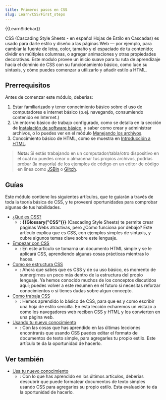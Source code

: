 ```yaml
---
title: Primeros pasos en CSS
slug: Learn/CSS/First_steps
---
```


{{LearnSidebar}}

CSS (Cascading Style Sheets - en español Hojas de Estilo en Cascadas) es usado para darle estilo y diseño a las páginas Web — por ejemplo, para cambiar la fuente de letra, color, tamaño y el espaciado de tu contenido; dividir en múltiples columnas, o agregar animaciones y otras propiedades decorativas. Este modulo provee un inicio suave para tu ruta de aprendizaje hacia el dominio de CSS con su funcionamiento básico, como luce su sintaxis, y cómo puedes comenzar a utilizarlo y añadir estilo a HTML.

## Prerrequisitos

Antes de comenzar este módulo, deberías:

1. Estar familiarizado y tener conocimiento básico sobre el uso de computadores e internet básico (p.ej. navegando, consumiendo contenido en Internet.)
2. Un entorno básico de trabajo configurado, como se detalla en la sección de [Instalación de software básico](/es/docs/Learn/Getting_started_with_the_web/Instalacion_de_software_basico), y saber como crear y administrar archivos, o lo puedes ver en el módulo [Manejando los archivos](/es/docs/Learn/Getting_started_with_the_web/Manejando_los_archivos).
3. Conocimiento básico de HTML, como se muestra en [Introducción a HTML](/es/docs/Learn/HTML/Introduccion_a_HTML).

> **Nota:** Si estás trabajando en un computador/tabla/otro dispositivo en el cual no puedes crear o almacenar tus propios archivos, podrías probar (la mayoría) de los ejemplos de código en un editor de código en línea como [JSBin](http://jsbin.com/) o [Glitch](https://glitch.com/).

## Guías

Este módulo contiene los siguientes artículos, que te guiarán a través de toda la teoría básica de CSS, y te proveerá oportunidades para comprobar algunas de tus habilidades.

- [¿Qué es CSS?](/es/docs/Learn/CSS/First_steps/Qu%C3%A9_es_CSS)
  - : **{{Glossary("CSS")}}** (Cascading Style Sheets) te permite crear páginas Webs atractivas, pero ¿Cómo funciona por debajo? Este artículo explica que es CSS, con ejemplos simples de sintaxis, y cubre algunos temas clave sobre este lenguaje.
- [Empezar con CSS](/es/docs/Learn/CSS/First_steps/Comenzando_CSS)
  - : En este artículo se tomarná un documento HTML simple y se le aplicará CSS, aprendiendo algunas cosas prácticas mientras lo haces.
- [Como se estructura CSS](/es/docs/Learn/CSS/First_steps/Como_se_estructura_CSS)
  - : Ahora que sabes que es CSS y de su uso básico, es momento de sumergirnos un poco más dentro de la estructura del propio lenguaje. Ya hemos conocido muchos de los conceptos discutidos aquí; puedes volver a este resumen en el futuro si necesitas reforzar conocimientos o si tienes dudas sobre algun concepto.
- [Como trabaja CSS](/es/docs/Learn/CSS/First_steps/Como_funciona_CSS)
  - : Hemos aprendido lo básico de CSS, para que es y como escribir una hoja de estilo sencilla. En esta lección echaremos un vistazo a como los navegadores web reciben CSS y HTML y los convierten en una página web.
- [Usando tu nuevo conocimiento](/es/docs/Learn/CSS/First_steps/Usa_tu_nuevo_conocimiento)
  - : Con las cosas que has aprendido en las últimas lecciones encontrarás que usando CSS puedes editar el formato de documentos de texto simple, para agregarles tu propio estilo. Este artículo te da la oportunidad de hacerlo.

## Ver también

- [Usa tu nuevo conocimiento](/es/docs/Learn/CSS/First_steps/Styling_a_biography_page)
  - : Con lo que has aprendido en los últimos artículos, deberías descubrir que puede formatear documentos de texto simples usando CSS para agregarles su propio estilo. Esta evaluación te da la oportunidad de hacerlo.

